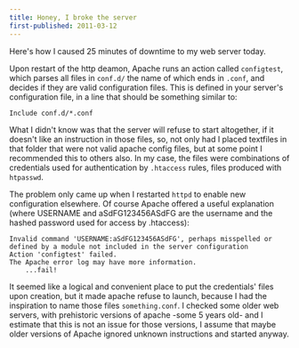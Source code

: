 ```yaml
---
title: Honey, I broke the server
first-published: 2011-03-12
---
```


Here's how I caused 25 minutes of downtime to my web server today.

<!-- read more -->

Upon restart of the http deamon, Apache runs an action called 
`configtest`, which parses all files in `conf.d/` the name of which 
ends in `.conf`, and decides if they are valid configuration files. 
This is defined in your server's configuration file, in a line that 
should be something similar to:

    Include conf.d/*.conf

What I didn't know was that the server will refuse to start altogether, 
if it doesn't like an instruction in those files, so, not only had I 
placed textfiles in that folder that were not valid apache config files, 
but at some point I recommended this to others also. In my case, the 
files were combinations of credentials used for authentication by 
`.htaccess` rules, files produced with `htpasswd`.

The problem only came up when I restarted `httpd` to enable new 
configuration elsewhere. Of course Apache offered a useful explanation 
(where USERNAME and aSdFG123456ASdFG are the username and the hashed 
password used for access by .htaccess):

    Invalid command 'USERNAME:aSdFG123456ASdFG', perhaps misspelled or 
    defined by a module not included in the server configuration
    Action 'configtest' failed.
    The Apache error log may have more information.
        ...fail!

It seemed like a logical and convenient place to put the credentials' 
files upon creation, but it made apache refuse to launch, because I had 
the inspiration to name those files <code>something.conf</code>. I 
checked some older web servers, with prehistoric versions of apache 
-some 5 years old- and I estimate that this is not an issue for those 
versions, I assume that maybe older versions of Apache ignored unknown 
instructions and started anyway.
